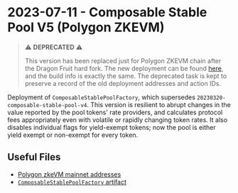 # 2023-07-11 - Composable Stable Pool V5 (Polygon ZKEVM)

> ⚠️ **DEPRECATED** ⚠️
>
> This version has been replaced just for Polygon ZKEVM chain after the Dragon Fruit hard fork.
> The new deployment can be found [here](../../20240223-composable-stable-pool-v6/), and the build info is exactly the same. The deprecated task is kept to preserve a record of the old deployment addresses and action IDs.

Deployment of `ComposableStablePoolFactory`, which supersedes `20230320-composable-stable-pool-v4`.
This version is resilient to abrupt changes in the value reported by the pool tokens' rate providers, and calculates
protocol fees appropriately even with volatile or rapidly changing token rates.
It also disables individual flags for yield-exempt tokens; now the pool is either yield exempt or non-exempt for every
token.

## Useful Files

- [Polygon zkeVM mainnet addresses](./output/zkevm.json)
- [`ComposableStablePoolFactory` artifact](./artifact/ComposableStablePoolFactory.json)
